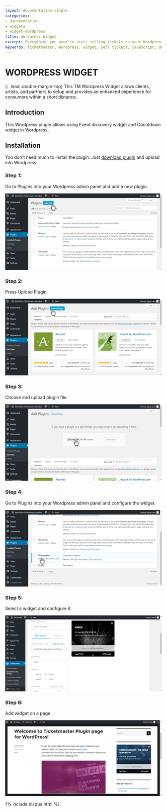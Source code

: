 ```yaml
---
layout: documentation-single
categories:
- documentation
- widgets
- widget-wordpress
title: Wordpress Widget
excerpt: Everything you need to start selling tickets on your Wordpress website
keywords: ticketmaster, Wordpress, widget, sell tickets, javascript, developer
---
```


# WORDPRESS WIDGET

{: .lead .double-margin-top}
This TM Wordpress Widget allows clients, artists, and partners to setup and provides an enhanced experience for consumers within a short distance.

## Introduction

This Wordpress plugin allows using Event discovery widget and Countdown widget in Wordpress.

## Installation

You don't need much to install the plugin. Just [download plugin](/products-and-docs/widgets/wordpress/ticketmaster.zip) and upload into Wordpress.

### Step 1: 

Go to Plugins into your Wordpress admin panel and add a new plugin. 

![wordpress1](/assets/img/products-and-docs/wp-t-1.jpg)

### Step 2: 

Press Upload Plugin. 

![wordpress2](/assets/img/products-and-docs/wp-t-2.jpg)

### Step 3: 

Choose and upload plugin file.

![wordpress3](/assets/img/products-and-docs/wp-t-3.jpg)

### Step 4: 

Go to Plugins into your Wordpress admin panel and configure the widget. 

![wordpress4](/assets/img/products-and-docs/wp-t-4.jpg)

### Step 5: 

Select a widget and configure it. 

![wordpress5](/assets/img/products-and-docs/wp-t-5.jpg)

### Step 6: 

Add widget on a page. 

![wordpress6](/assets/img/products-and-docs/wp-t-6.jpg)


{% include disqus.html %}


